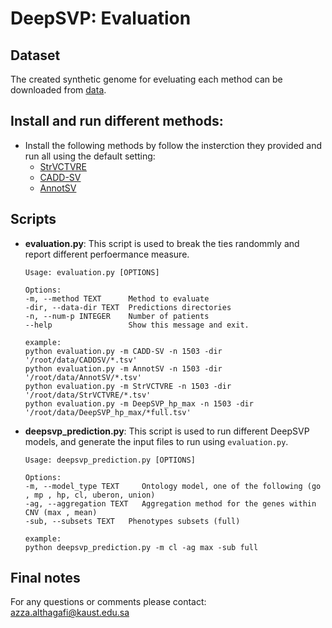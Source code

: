# DeepSVP: Evaluation
                                                   
## Dataset
The created synthetic genome for eveluating each method can be downloaded from [data](https://bio2vec.cbrc.kaust.edu.sa/data/DeepSVP/).

## Install and run different methods:

- Install the following methods by follow the insterction they provided and run all using the default setting:
  - [StrVCTVRE](https://github.com/andrewSharo/StrVCTVRE)
  - [CADD-SV](https://cadd-sv.bihealth.org/score)
  - [AnnotSV](https://github.com/lgmgeo/AnnotSV)
  
  
## Scripts 
- **evaluation.py**: This script is used to break the ties randommly and report different perfoermance measure.

  ``` 
  Usage: evaluation.py [OPTIONS]

  Options:
  -m, --method TEXT      Method to evaluate
  -dir, --data-dir TEXT  Predictions directories
  -n, --num-p INTEGER    Number of patients
  --help                 Show this message and exit.
  
  example:
  python evaluation.py -m CADD-SV -n 1503 -dir '/root/data/CADDSV/*.tsv'
  python evaluation.py -m AnnotSV -n 1503 -dir '/root/data/AnnotSV/*.tsv'
  python evaluation.py -m StrVCTVRE -n 1503 -dir '/root/data/StrVCTVRE/*.tsv'
  python evaluation.py -m DeepSVP_hp_max -n 1503 -dir '/root/data/DeepSVP_hp_max/*full.tsv'
  ```
  
- **deepsvp_prediction.py**:  This script is used to run different DeepSVP models, and generate the input files to run using `evaluation.py`. 
 
   ```
   Usage: deepsvp_prediction.py [OPTIONS]

   Options:
   -m, --model_type TEXT     Ontology model, one of the following (go , mp , hp, cl, uberon, union)
   -ag, --aggregation TEXT   Aggregation method for the genes within CNV (max , mean)
   -sub, --subsets TEXT   Phenotypes subsets (full)

   example:
   python deepsvp_prediction.py -m cl -ag max -sub full
   ```

## Final notes
For any questions or comments please contact: azza.althagafi@kaust.edu.sa


